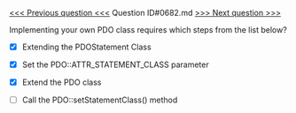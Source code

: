 [<<< Previous question <<<](0681.md)  Question ID#0682.md  [>>> Next question >>>](0683.md) 

Implementing your own PDO class requires which steps from the list below?




- [x]  Extending the PDOStatement Class

- [x]  Set the PDO::ATTR_STATEMENT_CLASS parameter

- [x]  Extend the PDO class

- [ ]  Call the PDO::setStatementClass() method

